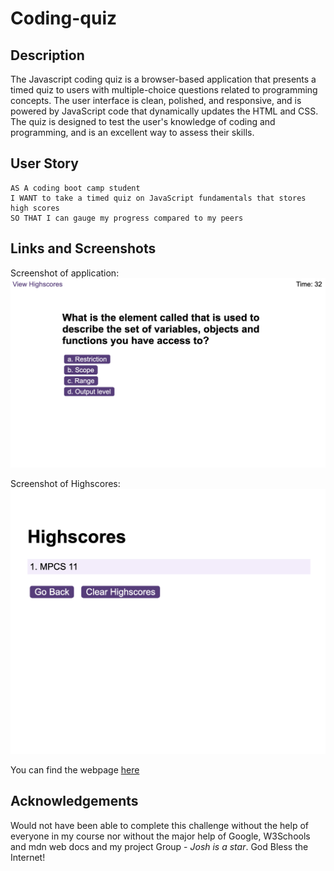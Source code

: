 # Coding-quiz

## Description
The Javascript coding quiz is a browser-based application that presents a timed quiz to users with multiple-choice questions related to programming concepts. The user interface is clean, polished, and responsive, and is powered by JavaScript code that dynamically updates the HTML and CSS. The quiz is designed to test the user's knowledge of coding and programming, and is an excellent way to assess their skills.


## User Story

```
AS A coding boot camp student
I WANT to take a timed quiz on JavaScript fundamentals that stores high scores
SO THAT I can gauge my progress compared to my peers
```

  
## Links and Screenshots 

Screenshot of application: ![Webpage Screenshot 2](assets/Images/quiz-multiplechoice.png) 

Screenshot of Highscores: ![Webpage Screenshot 1](assets/Images/Highscore.png)

You can find the webpage [here](https://marianapcs.github.io/coding-quiz/)


## Acknowledgements
Would not have been able to complete this challenge without the help of everyone in my course nor without the major help of Google, W3Schools and mdn web docs and my project Group - *Josh is a star*. God Bless the Internet!